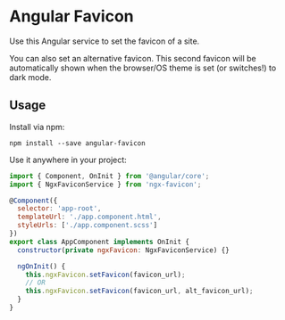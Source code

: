 # Angular Favicon

Use this Angular service to set the favicon of a site. 

You can also set an alternative favicon. This second favicon will be automatically shown when the browser/OS theme is set (or switches!) to dark mode.

## Usage

Install via npm:
```shell
npm install --save angular-favicon
```

Use it anywhere in your project:
```js
import { Component, OnInit } from '@angular/core';
import { NgxFaviconService } from 'ngx-favicon';

@Component({
  selector: 'app-root',
  templateUrl: './app.component.html',
  styleUrls: ['./app.component.scss']
})
export class AppComponent implements OnInit {
  constructor(private ngxFavicon: NgxFaviconService) {}

  ngOnInit() {
    this.ngxFavicon.setFavicon(favicon_url);
    // OR 
    this.ngxFavicon.setFavicon(favicon_url, alt_favicon_url);
  }
}

```
